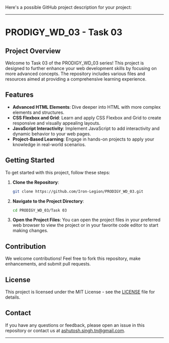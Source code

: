 Here's a possible GitHub project description for your project:

---

# PRODIGY_WD_03 - Task 03

## Project Overview

Welcome to Task 03 of the PRODIGY_WD_03 series! This project is designed to further enhance your web development skills by focusing on more advanced concepts. The repository includes various files and resources aimed at providing a comprehensive learning experience.

## Features

- **Advanced HTML Elements**: Dive deeper into HTML with more complex elements and structures.
- **CSS Flexbox and Grid**: Learn and apply CSS Flexbox and Grid to create responsive and visually appealing layouts.
- **JavaScript Interactivity**: Implement JavaScript to add interactivity and dynamic behavior to your web pages.
- **Project-Based Learning**: Engage in hands-on projects to apply your knowledge in real-world scenarios.

## Getting Started

To get started with this project, follow these steps:

1. **Clone the Repository**:
   ```sh
   git clone https://github.com/Iron-Legion/PRODIGY_WD_03.git
   ```

2. **Navigate to the Project Directory**:
   ```sh
   cd PRODIGY_WD_03/Task 03
   ```

3. **Open the Project Files**:
   You can open the project files in your preferred web browser to view the project or in your favorite code editor to start making changes.

## Contribution

We welcome contributions! Feel free to fork this repository, make enhancements, and submit pull requests.

## License

This project is licensed under the MIT License - see the [LICENSE](LICENSE) file for details.

## Contact

If you have any questions or feedback, please open an issue in this repository or contact us at ashutosh.singh.tn@gmail.com.

---
